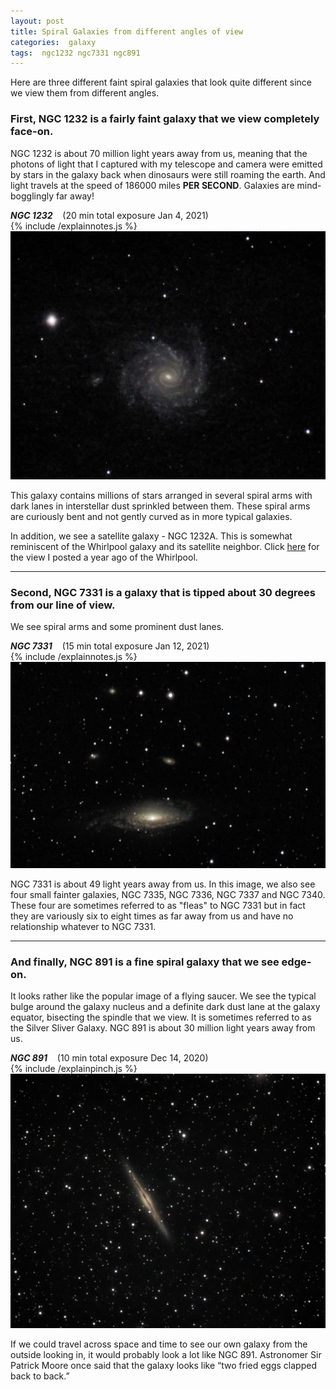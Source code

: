 ```yaml
---
layout: post
title: Spiral Galaxies from different angles of view
categories:  galaxy
tags:  ngc1232 ngc7331 ngc891
---
```

Here are three different faint spiral galaxies that look quite different since we view them from different angles.  

### First, NGC 1232 is a fairly faint galaxy that we view completely face-on.
NGC 1232 is about 70 million light years away from us, meaning that the photons of light that I captured with my telescope and camera were emitted by stars in the galaxy back when dinosaurs were still roaming the earth. And light travels at the speed of 186000 miles **PER SECOND**. Galaxies are mind-bogglingly far away!

_**NGC 1232**_  &nbsp;&nbsp; (20 min total exposure Jan 4, 2021)<br>
{% include /explainnotes.js %}
<img src = "/images/ngc1232_2021-01-04T21_21_15_Stack_16bits_241frames_1205s.jpg"
alt = "ngc1232 seen using Celestron RASA 8 and ZWO ASI183MC"
onmouseover = "this.src='/images/ngc1232_2021-01-04t21_21_15_stack_16bits_241frames_1205s_notes.jpg'"
onmouseout = "this.src='/images/ngc1232_2021-01-04T21_21_15_Stack_16bits_241frames_1205s.jpg'"
/><br>

This galaxy contains millions of stars arranged in several spiral arms with dark lanes in interstellar dust sprinkled between them. These spiral arms are curiously bent and not gently curved as in more typical galaxies. 

In addition, we see a satellite galaxy - NGC 1232A. This is somewhat reminiscent of the Whirlpool galaxy and its satellite neighbor. Click
[here](../Whirlpool-Galaxy/index.html) for the view I posted a year ago of the Whirlpool.

---

### Second, NGC 7331 is a galaxy that is tipped about 30 degrees from our line of view.
We see spiral arms and some prominent dust lanes.

_**NGC 7331**_  &nbsp;&nbsp; (15 min total exposure Jan 12, 2021)<br>
{% include /explainnotes.js %}
<img src = "/images/ngc7331_2021-01-12T19_09_02_Stack_16bits_180frames_900s.jpg"
alt = "ngc7331 seen using Celestron RASA 8 and ZWO ASI183MC" 
onmouseover = "this.src='/images/ngc7331_2021-01-12T19_09_02_Stack_16bits_180frames_900s_notes.jpg'"
onmouseout = "this.src='/images/ngc7331_2021-01-12T19_09_02_Stack_16bits_180frames_900s.jpg'"
/><br>

NGC 7331 is about 49 light years away from us. In this image, we also see four small fainter galaxies, NGC 7335, NGC 7336, NGC 7337 and NGC 7340. These four are sometimes referred to as "fleas" to NGC 7331 but in fact they are variously six to eight times as far away from us and have no relationship whatever to NGC 7331.


---

### And finally, NGC 891 is a fine spiral galaxy that we see edge-on.
It looks rather like the popular image of a flying saucer.
We see the typical bulge around the galaxy nucleus and a definite 
dark dust lane at the galaxy equator, bisecting the spindle that we view. 
It is sometimes referred to as the Silver Sliver Galaxy.
 NGC 891 is about 30 million light years away from us.

_**NGC 891**_  &nbsp;&nbsp; (10 min total exposure Dec 14, 2020)<br>
{% include /explainpinch.js %}
![ngc891 seen using Celestron RASA 8 and ZWO ASI183MC](/images/ngc891_2020-12-14T21_10_34_Stack_16bits_200frames_600s.jpg)


If we could travel across space and time to see our own galaxy from the outside looking in, it would probably look a lot like 
NGC 891. Astronomer Sir Patrick Moore once said that the galaxy looks like “two fried eggs clapped back to back.” 
